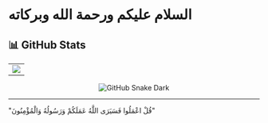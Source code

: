 # السلام عليكم ورحمة الله وبركاته

## 📊 GitHub Stats

<div align="center">
<table>
  <tr>
    <td align="center">
      <img src="https://github-readme-activity-graph.vercel.app/graph?username=Lemon-e&theme=github-dark&hide_border=true&area=true" />
    </td>
  </tr>
</table>
</div>

<div align="center">
  
![GitHub Snake Dark](https://raw.githubusercontent.com/Lemon-e/Lemon-e/output/github-contribution-grid-snake-dark.svg)

</div>

---

"قُلْ اعْمَلُوا فَسَيَرَى اللَّهُ عَمَلَكُمْ وَرَسُولُهُ وَالْمُؤْمِنُونَ"

